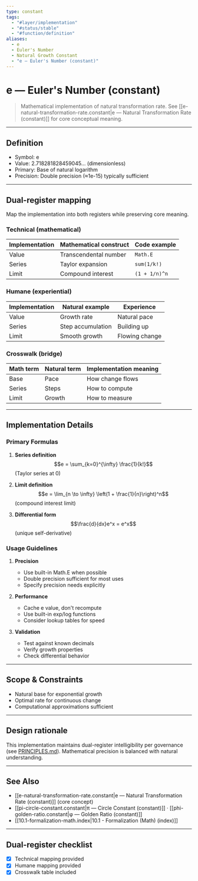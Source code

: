 ```yaml
---
type: constant
tags:
  - "#layer/implementation"
  - "#status/stable"
  - "#function/definition"
aliases:
  - e
  - Euler's Number
  - Natural Growth Constant
  - "e — Euler's Number (constant)"
---
```


# e — Euler's Number (constant)

> Mathematical implementation of natural transformation rate.
> See [[e-natural-transformation-rate.constant\|e — Natural Transformation Rate (constant)]] for core conceptual meaning.

---

## Definition

- Symbol: e
- Value: 2.718281828459045... (dimensionless)
- Primary: Base of natural logarithm
- Precision: Double precision (≈1e-15) typically sufficient

---

## Dual‑register mapping

Map the implementation into both registers while preserving core meaning.

### Technical (mathematical)

| Implementation | Mathematical construct | Code example |
|----------------|----------------------|--------------|
| Value | Transcendental number | `Math.E` |
| Series | Taylor expansion | `sum(1/k!)` |
| Limit | Compound interest | `(1 + 1/n)^n` |

### Humane (experiential)

| Implementation | Natural example | Experience |
|----------------|----------------|------------|
| Value | Growth rate | Natural pace |
| Series | Step accumulation | Building up |
| Limit | Smooth growth | Flowing change |

### Crosswalk (bridge)

| Math term | Natural term | Implementation meaning |
|-----------|-------------|----------------------|
| Base | Pace | How change flows |
| Series | Steps | How to compute |
| Limit | Growth | How to measure |

---

## Implementation Details

### Primary Formulas

1. **Series definition**
   $$e = \sum_{k=0}^{\infty} \frac{1}{k!}$$
   (Taylor series at 0)

2. **Limit definition**
   $$e = \lim_{n \to \infty} \left(1 + \frac{1}{n}\right)^n$$
   (compound interest limit)

3. **Differential form**
   $$\frac{d}{dx}e^x = e^x$$
   (unique self-derivative)

### Usage Guidelines

1. **Precision**
   - Use built-in Math.E when possible
   - Double precision sufficient for most uses
   - Specify precision needs explicitly

2. **Performance**
   - Cache e value, don't recompute
   - Use built-in exp/log functions
   - Consider lookup tables for speed

3. **Validation**
   - Test against known decimals
   - Verify growth properties
   - Check differential behavior

---

## Scope & Constraints

- Natural base for exponential growth
- Optimal rate for continuous change
- Computational approximations sufficient

---

## Design rationale

This implementation maintains dual-register intelligibility per governance (see [PRINCIPLES.md](../../../../../PRINCIPLES.md)). Mathematical precision is balanced with natural understanding.

---

## See Also

- [[e-natural-transformation-rate.constant\|e — Natural Transformation Rate (constant)]] (core concept)
- [[pi-circle-constant.constant\|π — Circle Constant (constant)]] · [[phi-golden-ratio.constant\|φ — Golden Ratio (constant)]]
- [[10.1-formalization-math.index\|10.1 - Formalization (Math) (index)]]

---

## Dual‑register checklist

- [x] Technical mapping provided
- [x] Humane mapping provided
- [x] Crosswalk table included
